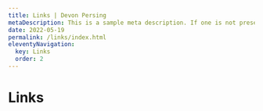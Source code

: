 ```yaml
---
title: Links | Devon Persing
metaDescription: This is a sample meta description. If one is not present in your page/post's front matter, the default metadata.desciption will be used instead.
date: 2022-05-19
permalink: /links/index.html
eleventyNavigation:
  key: Links
  order: 2
---
```

# Links